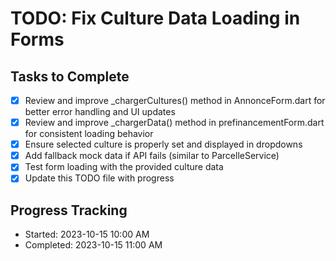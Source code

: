 # TODO: Fix Culture Data Loading in Forms

## Tasks to Complete

- [x] Review and improve _chargerCultures() method in AnnonceForm.dart for better error handling and UI updates
- [x] Review and improve _chargerData() method in prefinancementForm.dart for consistent loading behavior
- [x] Ensure selected culture is properly set and displayed in dropdowns
- [x] Add fallback mock data if API fails (similar to ParcelleService)
- [x] Test form loading with the provided culture data
- [x] Update this TODO file with progress

## Progress Tracking
- Started: 2023-10-15 10:00 AM
- Completed: 2023-10-15 11:00 AM
